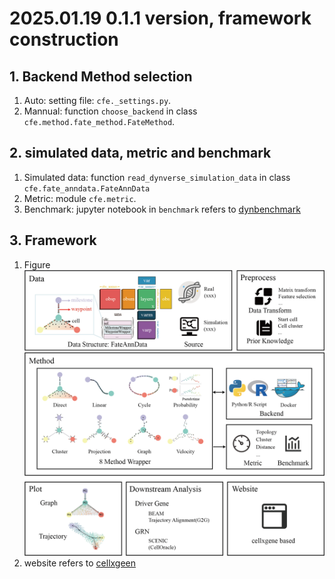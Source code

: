 # 2025.01.19 0.1.1 version, framework construction

## 1. Backend Method selection

1. Auto: setting file: `cfe._settings.py`.
2. Mannual: function `choose_backend` in  class `cfe.method.fate_method.FateMethod`.

## 2. simulated data, metric and benchmark

1. Simulated data: function `read_dynverse_simulation_data` in class `cfe.fate_anndata.FateAnnData`
2. Metric: module `cfe.metric`.
3. Benchmark: jupyter notebook in `benchmark` refers to [dynbenchmark](https://github.com/dynverse/dynbenchmark)

## 3. Framework

1. Figure
   ![figure](../img/framework.png)
2. website refers to [cellxgeen](https://github.com/chanzuckerberg/cellxgene)
